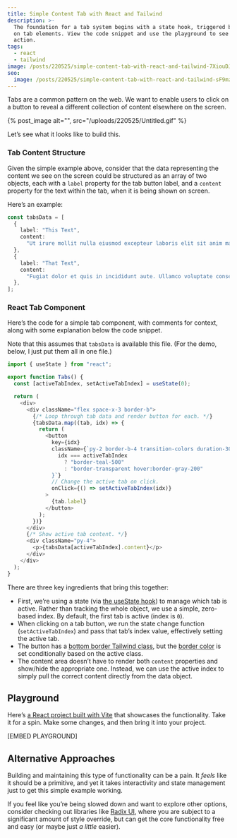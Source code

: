 ```yaml
---
title: Simple Content Tab with React and Tailwind
description: >-
  The foundation for a tab system begins with a state hook, triggered by clicks
  on tab elements. View the code snippet and use the playground to see it in
  action.
tags:
  - react
  - tailwind
image: /posts/220525/simple-content-tab-with-react-and-tailwind-7XiouDJ8.png
seo:
  image: /posts/220525/simple-content-tab-with-react-and-tailwind-sF9mzc9a--meta.png
---
```


Tabs are a common pattern on the web. We want to enable users to click on a button to reveal a different collection of content elsewhere on the screen.

{% post_image alt="", src="/uploads/220525/Untitled.gif" %}

Let’s see what it looks like to build this.

### Tab Content Structure

Given the simple example above, consider that the data representing the content we see on the screen could be structured as an array of two objects, each with a `label` property for the tab button label, and a `content` property for the text within the tab, when it is being shown on screen.

Here’s an example:

```typescript
const tabsData = [
  {
    label: "This Text",
    content:
      "Ut irure mollit nulla eiusmod excepteur laboris elit sit anim magna tempor excepteur labore nulla.",
  },
  {
    label: "That Text",
    content:
      "Fugiat dolor et quis in incididunt aute. Ullamco voluptate consectetur dolor officia sunt est dolor sint.",
  },
];
```

### React Tab Component

Here’s the code for a simple tab component, with comments for context, along with some explanation below the code snippet.

Note that this assumes that `tabsData` is available this file. (For the demo, below, I just put them all in one file.)

```typescript
import { useState } from "react";

export function Tabs() {
  const [activeTabIndex, setActiveTabIndex] = useState(0);

  return (
    <div>
      <div className="flex space-x-3 border-b">
        {/* Loop through tab data and render button for each. */}
        {tabsData.map((tab, idx) => {
          return (
            <button
              key={idx}
              className={`py-2 border-b-4 transition-colors duration-300 ${
                idx === activeTabIndex
                  ? "border-teal-500"
                  : "border-transparent hover:border-gray-200"
              }`}
              // Change the active tab on click.
              onClick={() => setActiveTabIndex(idx)}
            >
              {tab.label}
            </button>
          );
        })}
      </div>
      {/* Show active tab content. */}
      <div className="py-4">
        <p>{tabsData[activeTabIndex].content}</p>
      </div>
    </div>
  );
}
```

There are three key ingredients that bring this together:

- First, we’re using a state (via [the ](https://reactjs.org/docs/hooks-state.html)[useState](https://reactjs.org/docs/hooks-state.html)[ hook](https://reactjs.org/docs/hooks-state.html)) to manage which tab is active. Rather than tracking the whole object, we use a simple, zero-based index. By default, the first tab is active (index is `0`).
- When clicking on a tab button, we run the state change function (`setActiveTabIndex`) and pass that tab’s index value, effectively setting the active tab.
- The button has a [bottom border Tailwind class](https://tailwindcss.com/docs/border-width), but the [border color](https://tailwindcss.com/docs/border-color) is set conditionally based on the active class.
- The content area doesn’t have to render both `content` properties and show/hide the appropriate one. Instead, we can use the active index to simply pull the correct content directly from the data object.

## Playground

Here’s [a React project built with Vite](https://stackblitz.com/edit/react-tailwind-tabs?file=src%2FTabs.jsx) that showcases the functionality. Take it for a spin. Make some changes, and then bring it into your project.

[EMBED PLAYGROUND]

## Alternative Approaches

Building and maintaining this type of functionality can be a pain. It _feels_ like it should be a primitive, and yet it takes interactivity and state management just to get this simple example working.

If you feel like you’re being slowed down and want to explore other options, consider checking out libraries like [Radix UI](radix-ui.com/docs/primitives/components/tabs), where you are subject to a significant amount of style override, but can get the core functionality free and easy (or maybe just _a little_ easier).
